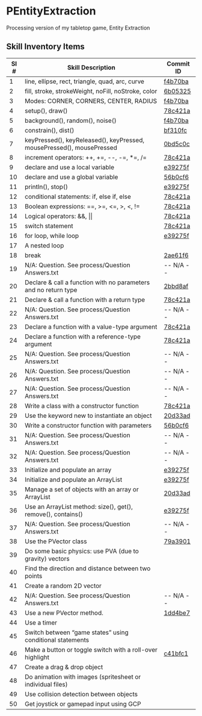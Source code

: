 # PEntityExtraction
Processing version of my tabletop game, Entity Extraction


## Skill Inventory Items

[//]: # "Thanks to https://www.tablesgenerator.com/markdown_tables# for help with generating the table"

[//]: # "And https://stackoverflow.com/questions/4823468/comments-in-markdown"

| SI # | Skill Description                                                     | Commit ID |
|------|-----------------------------------------------------------------------|-----------|
| 1    | line, ellipse, rect, triangle, quad, arc, curve                       | [f4b70ba](https://github.com/Tobogganeer/PEntityExtraction/commit/f4b70ba61202d95ff7b5bd2513f7359a33f997cc) |
| 2    | fill, stroke, strokeWeight, noFill, noStroke, color                   | [6b05325](https://github.com/Tobogganeer/PEntityExtraction/commit/6b053252a531b6b92550f6f6e98ee808545ff20b) |
| 3    | Modes: CORNER, CORNERS, CENTER, RADIUS                                | [f4b70ba](https://github.com/Tobogganeer/PEntityExtraction/commit/f4b70ba61202d95ff7b5bd2513f7359a33f997cc) |
| 4    | setup(), draw()                                                       | [78c421a](https://github.com/Tobogganeer/PEntityExtraction/commit/78c421a0698fb36745a5df0d68c6156188c8cb4e) |
| 5    | background(), random(), noise()                                       | [f4b70ba](https://github.com/Tobogganeer/PEntityExtraction/commit/f4b70ba61202d95ff7b5bd2513f7359a33f997cc) |
| 6    | constrain(), dist()                                                   | [bf310fc](https://github.com/Tobogganeer/PEntityExtraction/commit/bf310fcf14040197a93e814913d707273515f051) |
| 7    | keyPressed(), keyReleased(), keyPressed, mousePressed(), mousePressed | [0bd5c0c](https://github.com/Tobogganeer/PEntityExtraction/commit/0bd5c0c54a87a722bc10a79ade9e4d6795212f01) |
| 8    | increment operators: ++, +=, --, -=, *=, /=                           | [78c421a](https://github.com/Tobogganeer/PEntityExtraction/commit/78c421a0698fb36745a5df0d68c6156188c8cb4e) |
| 9    | declare and use a local variable                                      | [e39275f](https://github.com/Tobogganeer/PEntityExtraction/commit/e39275f4c066b3113a506a78d28e50a83545cc49) |
| 10   | declare and use a global variable                                     | [56b0cf6](https://github.com/Tobogganeer/PEntityExtraction/commit/56b0cf699e5e9a24b2343bb1e423fbbc546a654d) |
| 11   | println(), stop()                                                     | [e39275f](https://github.com/Tobogganeer/PEntityExtraction/commit/e39275f4c066b3113a506a78d28e50a83545cc49) |
| 12   | conditional statements: if, else if, else                             | [78c421a](https://github.com/Tobogganeer/PEntityExtraction/commit/78c421a0698fb36745a5df0d68c6156188c8cb4e) |
| 13   | Boolean expressions: ==, >=, <=, >, <, !=                             | [78c421a](https://github.com/Tobogganeer/PEntityExtraction/commit/78c421a0698fb36745a5df0d68c6156188c8cb4e) |
| 14   | Logical operators: &&, \|\|                                           | [78c421a](https://github.com/Tobogganeer/PEntityExtraction/commit/78c421a0698fb36745a5df0d68c6156188c8cb4e) |
| 15   | switch statement                                                      | [78c421a](https://github.com/Tobogganeer/PEntityExtraction/commit/78c421a0698fb36745a5df0d68c6156188c8cb4e) |
| 16   | for loop, while loop                                                  | [e39275f](https://github.com/Tobogganeer/PEntityExtraction/commit/e39275f4c066b3113a506a78d28e50a83545cc49) |
| 17   | A nested loop                                                         |           |
| 18   | break                                                                 | [2ae61f6](https://github.com/Tobogganeer/PEntityExtraction/commit/2ae61f6db127aee733fb2d2f7a12bcd0fdb18c2c) |
| 19   | N/A: Question. See process/Question Answers.txt                       | -- N/A -- |
| 20   | Declare & call a function with no parameters and no return type       | [2bbd8af](https://github.com/Tobogganeer/PEntityExtraction/commit/2bbd8af0bcfa4044f6bff27573733bcf2d9376bd) |
| 21   | Declare & call a function with a return type                          | [78c421a](https://github.com/Tobogganeer/PEntityExtraction/commit/78c421a0698fb36745a5df0d68c6156188c8cb4e) |
| 22   | N/A: Question. See process/Question Answers.txt                       | -- N/A -- |
| 23   | Declare a function with a value-type argument                         | [78c421a](https://github.com/Tobogganeer/PEntityExtraction/commit/78c421a0698fb36745a5df0d68c6156188c8cb4e) |
| 24   | Declare a function with a reference-type argument                     | [78c421a](https://github.com/Tobogganeer/PEntityExtraction/commit/78c421a0698fb36745a5df0d68c6156188c8cb4e) |
| 25   | N/A: Question. See process/Question Answers.txt                       | -- N/A -- |
| 26   | N/A: Question. See process/Question Answers.txt                       | -- N/A -- |
| 27   | N/A: Question. See process/Question Answers.txt                       | -- N/A -- |
| 28   | Write a class with a constructor function                             | [78c421a](https://github.com/Tobogganeer/PEntityExtraction/commit/78c421a0698fb36745a5df0d68c6156188c8cb4e) |
| 29   | Use the keyword new to instantiate an object                          | [20d33ad](https://github.com/Tobogganeer/PEntityExtraction/commit/20d33ad7a53583c7df340cdf5d70aef3c63455bf) |
| 30   | Write a constructor function with parameters                          | [56b0cf6](https://github.com/Tobogganeer/PEntityExtraction/commit/56b0cf699e5e9a24b2343bb1e423fbbc546a654d) |
| 31   | N/A: Question. See process/Question Answers.txt                       | -- N/A -- |
| 32   | N/A: Question. See process/Question Answers.txt                       | -- N/A -- |
| 33   | Initialize and populate an array                                      | [e39275f](https://github.com/Tobogganeer/PEntityExtraction/commit/e39275f4c066b3113a506a78d28e50a83545cc49) |
| 34   | Initialize and populate an ArrayList                                  | [e39275f](https://github.com/Tobogganeer/PEntityExtraction/commit/e39275f4c066b3113a506a78d28e50a83545cc49) |
| 35   | Manage a set of objects with an array or ArrayList                    | [20d33ad](https://github.com/Tobogganeer/PEntityExtraction/commit/20d33ad7a53583c7df340cdf5d70aef3c63455bf) |
| 36   | Use an ArrayList method: size(), get(), remove(), contains()          | [e39275f](https://github.com/Tobogganeer/PEntityExtraction/commit/e39275f4c066b3113a506a78d28e50a83545cc49) |
| 37   | N/A: Question. See process/Question Answers.txt                       | -- N/A -- |
| 38   | Use the PVector class                                                 | [79a3901](https://github.com/Tobogganeer/PEntityExtraction/commit/79a3901956f76cf662f4670569a3aa6ef2c873f2) |
| 39   | Do some basic physics: use PVA (due to gravity) vectors               |           |
| 40   | Find the direction and distance between two points                    |           |
| 41   | Create a random 2D vector                                             |           |
| 42   | N/A: Question. See process/Question Answers.txt                       | -- N/A -- |
| 43   | Use a new PVector method.                                             | [1dd4be7](https://github.com/Tobogganeer/PEntityExtraction/commit/1dd4be71c652f769cde1b79b7b8d351b23593e18) |
| 44   | Use a timer                                                           |           |
| 45   | Switch between “game states” using conditional statements             |           |
| 46   | Make a button or toggle switch with a roll-over highlight             | [c41bfc1](https://github.com/Tobogganeer/PEntityExtraction/commit/c41bfc1b15f88a929532d1c67f3a0566b954f542) |
| 47   | Create a drag & drop object                                           |           |
| 48   | Do animation with images (spritesheet or individual files)            |           |
| 49   | Use collision detection between objects                               |           |
| 50   | Get joystick or gamepad input using GCP                               |           |